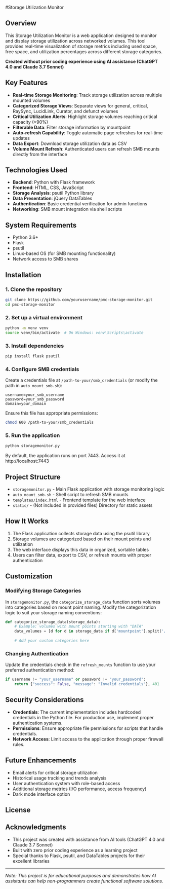 #Storage Utilization Monitor

## Overview

This Storage Utilization Monitor is a web application designed to monitor and display storage utilization across networked volumes. This tool provides real-time visualization of storage metrics including used space, free space, and utilization percentages across different storage categories.

**Created without prior coding experience using AI assistance (ChatGPT 4.0 and Claude 3.7 Sonnet)**

## Key Features

- **Real-time Storage Monitoring**: Track storage utilization across multiple mounted volumes
- **Categorized Storage Views**: Separate views for general, critical, RaySync, LucidLink, Curator, and defunct volumes
- **Critical Utilization Alerts**: Highlight storage volumes reaching critical capacity (>90%)
- **Filterable Data**: Filter storage information by mountpoint 
- **Auto-refresh Capability**: Toggle automatic page refreshes for real-time updates
- **Data Export**: Download storage utilization data as CSV
- **Volume Mount Refresh**: Authenticated users can refresh SMB mounts directly from the interface

## Technologies Used

- **Backend**: Python with Flask framework
- **Frontend**: HTML, CSS, JavaScript
- **Storage Analysis**: psutil Python library
- **Data Presentation**: jQuery DataTables
- **Authentication**: Basic credential verification for admin functions
- **Networking**: SMB mount integration via shell scripts

## System Requirements

- Python 3.6+
- Flask
- psutil
- Linux-based OS (for SMB mounting functionality)
- Network access to SMB shares

## Installation

### 1. Clone the repository

```bash
git clone https://github.com/yourusername/pmc-storage-monitor.git
cd pmc-storage-monitor
```

### 2. Set up a virtual environment

```bash
python -m venv venv
source venv/bin/activate  # On Windows: venv\Scripts\activate
```

### 3. Install dependencies

```bash
pip install flask psutil
```

### 4. Configure SMB credentials

Create a credentials file at `/path-to-your/smb_credentials` (or modify the path in `auto_mount_smb.sh`):

```
username=your_smb_username
password=your_smb_password
domain=your_domain
```

Ensure this file has appropriate permissions:

```bash
chmod 600 /path-to-your/smb_credentials
```

### 5. Run the application

```bash
python storagemonitor.py
```

By default, the application runs on port 7443. Access it at http://localhost:7443

## Project Structure

- `storagemonitor.py` - Main Flask application with storage monitoring logic
- `auto_mount_smb.sh` - Shell script to refresh SMB mounts
- `templates/index.html` - Frontend template for the web interface
- `static/` - (Not included in provided files) Directory for static assets

## How It Works

1. The Flask application collects storage data using the psutil library
2. Storage volumes are categorized based on their mount points and utilization
3. The web interface displays this data in organized, sortable tables
4. Users can filter data, export to CSV, or refresh mounts with proper authentication

## Customization

### Modifying Storage Categories

In `storagemonitor.py`, the `categorize_storage_data` function sorts volumes into categories based on mount point naming. Modify the categorization logic to suit your storage naming conventions:

```python
def categorize_storage_data(storage_data):
    # Example: volumes with mount points starting with "DATA" 
    data_volumes = [d for d in storage_data if d['mountpoint'].split('/')[-1].startswith("DATA")]
    
    # Add your custom categories here
```

### Changing Authentication

Update the credentials check in the `refresh_mounts` function to use your preferred authentication method:

```python
if username != "your_username" or password != "your_password":
    return {"success": False, "message": "Invalid credentials"}, 401
```

## Security Considerations

- **Credentials**: The current implementation includes hardcoded credentials in the Python file. For production use, implement proper authentication systems.
- **Permissions**: Ensure appropriate file permissions for scripts that handle credentials.
- **Network Access**: Limit access to the application through proper firewall rules.

## Future Enhancements

- Email alerts for critical storage utilization
- Historical usage tracking and trends analysis
- User authentication system with role-based access
- Additional storage metrics (I/O performance, access frequency)
- Dark mode interface option

## License

## Acknowledgments

- This project was created with assistance from AI tools (ChatGPT 4.0 and Claude 3.7 Sonnet)
- Built with zero prior coding experience as a learning project
- Special thanks to Flask, psutil, and DataTables projects for their excellent libraries

---

*Note: This project is for educational purposes and demonstrates how AI assistants can help non-programmers create functional software solutions.*
